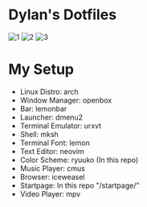 # Dylan's Dotfiles

![1](http://i.imgur.com/0kO1WF3.png)
![2](http://i.imgur.com/LJ48EKH.png)
![3](http://i.imgur.com/er2XKrq.png)

<!--- My Setup {{{ -->

# My Setup

* Linux Distro: arch
* Window Manager: openbox
* Bar: lemonbar
* Launcher: dmenu2
* Terminal Emulator: urxvt
* Shell: mksh
* Terminal Font: lemon
* Text Editor: neovim
* Color Scheme: ryuuko (In this repo)
* Music Player: cmus
* Browser: iceweasel
* Startpage: In this repo "/startpage/"
* Video Player: mpv

<!--- }}} -->


